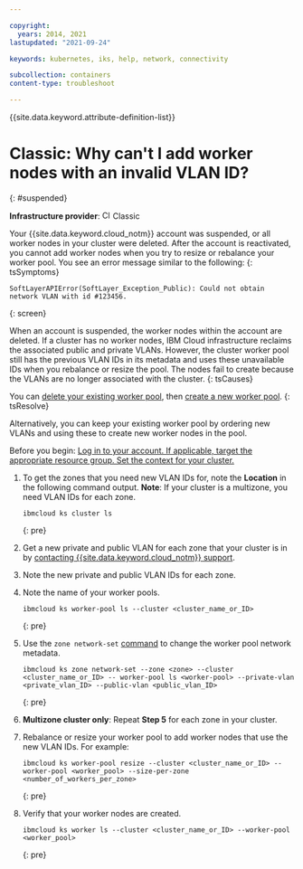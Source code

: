 ```yaml
---

copyright: 
  years: 2014, 2021
lastupdated: "2021-09-24"

keywords: kubernetes, iks, help, network, connectivity

subcollection: containers
content-type: troubleshoot

---
```




{{site.data.keyword.attribute-definition-list}}

# Classic: Why can't I add worker nodes with an invalid VLAN ID?
{: #suspended}

**Infrastructure provider**: <img src="../images/icon-classic.png" alt="Classic infrastructure provider icon" width="15" style="width:15px; border-style: none"/> Classic


Your {{site.data.keyword.cloud_notm}} account was suspended, or all worker nodes in your cluster were deleted. After the account is reactivated, you cannot add worker nodes when you try to resize or rebalance your worker pool. You see an error message similar to the following:
{: tsSymptoms}

```
SoftLayerAPIError(SoftLayer_Exception_Public): Could not obtain network VLAN with id #123456.
```
{: screen}


When an account is suspended, the worker nodes within the account are deleted. If a cluster has no worker nodes, IBM Cloud infrastructure reclaims the associated public and private VLANs. However, the cluster worker pool still has the previous VLAN IDs in its metadata and uses these unavailable IDs when you rebalance or resize the pool. The nodes fail to create because the VLANs are no longer associated with the cluster.
{: tsCauses}


You can [delete your existing worker pool](/docs/containers?topic=containers-kubernetes-service-cli#cs_worker_pool_rm), then [create a new worker pool](/docs/containers?topic=containers-kubernetes-service-cli#cs_worker_pool_create).
{: tsResolve}

Alternatively, you can keep your existing worker pool by ordering new VLANs and using these to create new worker nodes in the pool.

Before you begin: [Log in to your account. If applicable, target the appropriate resource group. Set the context for your cluster.](/docs/containers?topic=containers-cs_cli_install#cs_cli_configure)

1. To get the zones that you need new VLAN IDs for, note the **Location** in the following command output. **Note**: If your cluster is a multizone, you need VLAN IDs for each zone.

    ```
    ibmcloud ks cluster ls
    ```
    {: pre}

2. Get a new private and public VLAN for each zone that your cluster is in by [contacting {{site.data.keyword.cloud_notm}} support](/docs/vlans?topic=vlans-ordering-premium-vlans#ordering-premium-vlans).

3. Note the new private and public VLAN IDs for each zone.

4. Note the name of your worker pools.

    ```
    ibmcloud ks worker-pool ls --cluster <cluster_name_or_ID>
    ```
    {: pre}

5. Use the `zone network-set` [command](/docs/containers?topic=containers-kubernetes-service-cli#cs_zone_network_set) to change the worker pool network metadata.

    ```
    ibmcloud ks zone network-set --zone <zone> --cluster <cluster_name_or_ID> -- worker-pool ls <worker-pool> --private-vlan <private_vlan_ID> --public-vlan <public_vlan_ID>
    ```
    {: pre}

6. **Multizone cluster only**: Repeat **Step 5** for each zone in your cluster.

7. Rebalance or resize your worker pool to add worker nodes that use the new VLAN IDs. For example:

    ```
    ibmcloud ks worker-pool resize --cluster <cluster_name_or_ID> --worker-pool <worker_pool> --size-per-zone <number_of_workers_per_zone>
    ```
    {: pre}

8. Verify that your worker nodes are created.

    ```
    ibmcloud ks worker ls --cluster <cluster_name_or_ID> --worker-pool <worker_pool>
    ```
    {: pre}






